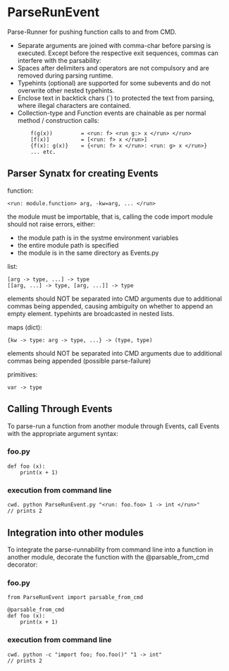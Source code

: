 # ParseRunEvent

Parse-Runner for pushing function calls to and from CMD.
-   Separate arguments are joined with comma-char before
      parsing is executed. Except before the respective exit
      sequences, commas can interfere with the parsability:
-   Spaces after delimiters and operators are not compulsory 
      and are removed during parsing runtime.
-   Typehints (optional) are supported for some subevents and
      do not overwrite other nested typehints.
-   Enclose text in backtick chars (`) to protected the text 
      from parsing, where illegal characters are contained.
-   Collection-type and Function events are chainable as per
      normal method / construction calls:
    ```
        f(g(x))         = <run: f> <run g:> x </run> </run>
        [f(x)]          = [<run: f> x </run>]
        {f(x): g(x)}    = {<run: f> x </run>: <run: g> x </run>}
        ... etc.
    ```

## Parser Synatx for creating Events

function:
  ```
  <run: module.function> arg, -kw=arg, ... </run>
  ```

  the module must be importable, that is, calling the code 
  import module should not raise errors, either:
  -   the module path is in the systme environment variables
  -   the entire module path is specified
  -   the module is in the same directory as Events.py

list:
  ```
  [arg -> type, ...] -> type
  [[arg, ...] -> type, [arg, ...]] -> type
  ```

  elements should NOT be separated into CMD arguments due to 
    additional commas being appended, causing ambiguity on whether 
    to append an empty element.
  typehints are broadcasted in nested lists.

maps (dict):
  ```    
  {kw -> type: arg -> type, ...} -> (type, type)
  ```
  elements should NOT be separated into CMD arguments due
  to additional commas being appended (possible parse-failure)

primitives:
  ```
  var -> type
  ```

## Calling Through Events

To parse-run a function from another module through Events, call
Events with the appropriate argument syntax:

  ### foo.py
  ```
  def foo (x):
      print(x + 1)
  ```
  ### execution from command line
  ```
  cwd. python ParseRunEvent.py "<run: foo.foo> 1 -> int </run>"
  // prints 2
  ```

## Integration into other modules

To integrate the parse-runnability from command line into a
function in another module, decorate the function with the
@parsable_from_cmd decorator:

  ### foo.py 
  ```
  from ParseRunEvent import parsable_from_cmd

  @parsable_from_cmd
  def foo (x):
      print(x + 1)
  ```

  ### execution from command line
  ```
  cwd. python -c "import foo; foo.foo()" "1 -> int"
  // prints 2
  ```
